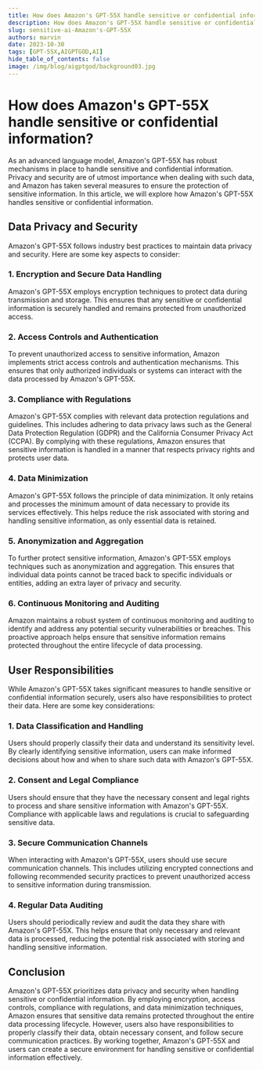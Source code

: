 ```yaml
---
title: How does Amazon's GPT-55X handle sensitive or confidential information?
description: How does Amazon's GPT-55X handle sensitive or confidential information?
slug: sensitive-ai-Amazon's-GPT-55X
authors: marvin
date: 2023-10-30
tags: [GPT-55X,AIGPTGOD,AI]
hide_table_of_contents: false
image: /img/blog/aigptgod/background03.jpg
---
```


# How does Amazon's GPT-55X handle sensitive or confidential information?

As an advanced language model, Amazon's GPT-55X has robust mechanisms in place to handle sensitive and confidential information. Privacy and security are of utmost importance when dealing with such data, and Amazon has taken several measures to ensure the protection of sensitive information. In this article, we will explore how Amazon's GPT-55X handles sensitive or confidential information.

## Data Privacy and Security

Amazon's GPT-55X follows industry best practices to maintain data privacy and security. Here are some key aspects to consider:

### 1. Encryption and Secure Data Handling

Amazon's GPT-55X employs encryption techniques to protect data during transmission and storage. This ensures that any sensitive or confidential information is securely handled and remains protected from unauthorized access.

### 2. Access Controls and Authentication

To prevent unauthorized access to sensitive information, Amazon implements strict access controls and authentication mechanisms. This ensures that only authorized individuals or systems can interact with the data processed by Amazon's GPT-55X.

### 3. Compliance with Regulations

Amazon's GPT-55X complies with relevant data protection regulations and guidelines. This includes adhering to data privacy laws such as the General Data Protection Regulation (GDPR) and the California Consumer Privacy Act (CCPA). By complying with these regulations, Amazon ensures that sensitive information is handled in a manner that respects privacy rights and protects user data.

### 4. Data Minimization

Amazon's GPT-55X follows the principle of data minimization. It only retains and processes the minimum amount of data necessary to provide its services effectively. This helps reduce the risk associated with storing and handling sensitive information, as only essential data is retained.

### 5. Anonymization and Aggregation

To further protect sensitive information, Amazon's GPT-55X employs techniques such as anonymization and aggregation. This ensures that individual data points cannot be traced back to specific individuals or entities, adding an extra layer of privacy and security.

### 6. Continuous Monitoring and Auditing

Amazon maintains a robust system of continuous monitoring and auditing to identify and address any potential security vulnerabilities or breaches. This proactive approach helps ensure that sensitive information remains protected throughout the entire lifecycle of data processing.

## User Responsibilities

While Amazon's GPT-55X takes significant measures to handle sensitive or confidential information securely, users also have responsibilities to protect their data. Here are some key considerations:

### 1. Data Classification and Handling

Users should properly classify their data and understand its sensitivity level. By clearly identifying sensitive information, users can make informed decisions about how and when to share such data with Amazon's GPT-55X.

### 2. Consent and Legal Compliance

Users should ensure that they have the necessary consent and legal rights to process and share sensitive information with Amazon's GPT-55X. Compliance with applicable laws and regulations is crucial to safeguarding sensitive data.

### 3. Secure Communication Channels

When interacting with Amazon's GPT-55X, users should use secure communication channels. This includes utilizing encrypted connections and following recommended security practices to prevent unauthorized access to sensitive information during transmission.

### 4. Regular Data Auditing

Users should periodically review and audit the data they share with Amazon's GPT-55X. This helps ensure that only necessary and relevant data is processed, reducing the potential risk associated with storing and handling sensitive information.

## Conclusion

Amazon's GPT-55X prioritizes data privacy and security when handling sensitive or confidential information. By employing encryption, access controls, compliance with regulations, and data minimization techniques, Amazon ensures that sensitive data remains protected throughout the entire data processing lifecycle. However, users also have responsibilities to properly classify their data, obtain necessary consent, and follow secure communication practices. By working together, Amazon's GPT-55X and users can create a secure environment for handling sensitive or confidential information effectively.